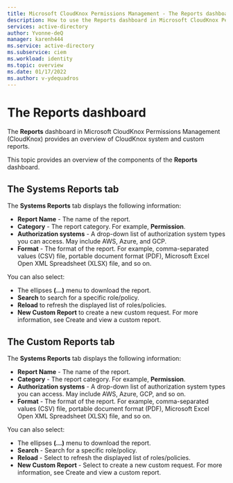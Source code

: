 ```yaml
---
title: Microsoft CloudKnox Permissions Management - The Reports dashboard
description: How to use the Reports dashboard in Microsoft CloudKnox Permissions Management.
services: active-directory
author: Yvonne-deQ
manager: karenh444
ms.service: active-directory
ms.subservice: ciem
ms.workload: identity
ms.topic: overview
ms.date: 01/17/2022
ms.author: v-ydequadros
---
```


# The Reports dashboard

The **Reports** dashboard in Microsoft CloudKnox Permissions Management (CloudKnox) provides an overview of CloudKnox system and custom reports.

This topic provides an overview of the components of the **Reports** dashboard.

## The Systems Reports tab

The **Systems Reports** tab displays the following information:

- **Report Name** - The name of the report.
- **Category** - The report category. For example, **Permission**.
- **Authorization systems** - A drop-down list of authorization system types you can access. May include AWS, Azure, and GCP.
- **Format** - The format of the report. For example, comma-separated values (CSV) file, portable document format (PDF), Microsoft Excel Open XML Spreadsheet (XLSX) file, and so on.

You can also select:
- The ellipses **(...)** menu to download the report.
- **Search** to search for a specific role/policy.
- **Reload** to refresh the displayed list of roles/policies.
- **New Custom Report** to create a new custom request. For more information, see Create and view a custom report.
<!---cloudknox-report-create-custom-report.html--->

## The Custom Reports tab

The **Systems Reports** tab displays the following information:

- **Report Name** - The name of the report.
- **Category** - The report category. For example, **Permission**.
- **Authorization systems** - A drop-down list of authorization system types you can access. May include AWS, Azure, GCP, and so on.
- **Format** - The format of the report. For example, comma-separated values (CSV) file, portable document format (PDF), Microsoft Excel Open XML Spreadsheet (XLSX) file, and so on.

You can also select:
- The ellipses **(...)** menu to download the report.
- **Search** - Search for a specific role/policy.
- **Reload** - Select to refresh the displayed list of roles/policies.
- **New Custom Report** - Select to create a new custom request. For more information, see Create and view a custom report. 
<!---cloudknox-report-create-custom-report.html--->


<!---## Next steps--->